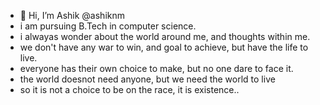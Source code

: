 - 👋 Hi, I’m Ashik @ashiknm
- i am pursuing B.Tech in computer science.
- i alwayas wonder about the world around me, and thoughts within me.
- we don't have any war to win, and goal to achieve, but have the life to live.
- everyone has their own choice to make, but no one dare to face it.
- the world doesnot need anyone, but we need the world to live 
- so it is not a choice to be on the race, it is existence..

